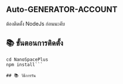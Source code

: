 ## Auto-GENERATOR-ACCOUNT

ต้องติดตั้ง NodeJs ก่อนนะคับ

## 📚 ขั้นตอนการติดตั้ง

```git clone https://github.com/Teemo4621/Auto-AccoutRoblox.git
cd NanoSpacePlus
npm install```

## 📚 วิธีการรัน
